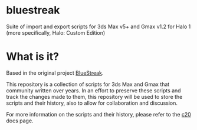 # bluestreak
Suite of import and export scripts for 3ds Max v5+ and Gmax v1.2 for Halo 1 (more specifically,
Halo: Custom Edition)

# What is it?
Based in the original project [BlueStreak](http://ghost.halomaps.org/BlueStreak/).

This repository is a collection of scripts for 3ds Max and Gmax that community written over years. 
In an effort to preserve these scripts and track the changes made to them, this repository will be
used to store the scripts and their history, also to allow for collaboration and discussion.

For more information on the scripts and their history, please refer to the [c20](https://c20.reclaimers.net/h1/tools/bluestreak/)
docs page.